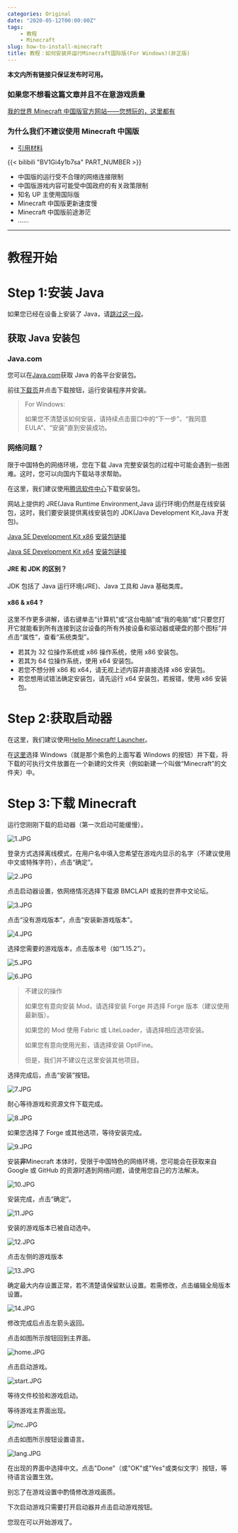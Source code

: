 ```yaml
---
categories: Original
date: "2020-05-12T00:00:00Z"
tags:
    - 教程
    - Minecraft
slug: how-to-install-minecraft
title: 教程：如何安装并运行Minecraft国际版(For Windows)(非正版)
---
```


**本文内所有链接只保证发布时可用。**

### 如果您不想看这篇文章并且不在意游戏质量

[我的世界 Minecraft 中国版官方网站——您想玩的，这里都有](http://mc.163.com/)

### 为什么我们不建议使用 Minecraft 中国版

-   [引用材料](https://www.bilibili.com/video/BV1Gi4y1b7sa)

{{< bilibili "BV1Gi4y1b7sa" PART_NUMBER >}}

-   中国版的运行受不合理的网络连接限制
-   中国版游戏内容可能受中国政府的有关政策限制
-   知名 UP 主使用国际版
-   Minecraft 中国版更新速度慢
-   Minecraft 中国版前途渺茫
-   ……

---

# 教程开始

# Step 1:安装 Java

如果您已经在设备上安装了 Java，请[跳过这一段](#step-2%e8%8e%b7%e5%8f%96%e5%90%af%e5%8a%a8%e5%99%a8)。

## 获取 Java 安装包

### Java.com

您可以在[Java.com](https://www.java.com/zh_CN/)获取 Java 的各平台安装包。

前往[下载页](https://www.java.com/zh_CN/download/)并点击下载按钮，运行安装程序并安装。

> For Windows:
>
> 如果您不清楚该如何安装，请持续点击窗口中的“下一步”、“我同意 EULA”、“安装”直到安装成功。

### 网络问题？

限于中国特色的网络环境，您在下载 Java 完整安装包的过程中可能会遇到一些困难。这时，您可以向国内下载站寻求帮助。

在这里，我们建议使用[腾讯软件中心](https://pc.qq.com/)下载安装包。

网站上提供的 JRE(Java Runtime Environment,Java 运行环境)仍然是在线安装包，这时，我们要安装提供离线安装包的 JDK(Java Development Kit,Java 开发包)。

[Java SE Development Kit x86](https://pc.qq.com/detail/0/detail_18360.html) [安装包链接](https://dl.softmgr.qq.com/original/Development/jdk-8u191-windows-i586-8.0.1910.12.exe)

[Java SE Development Kit x64](https://pc.qq.com/detail/13/detail_56573.html) [安装包链接](https://dl.softmgr.qq.com/original/Development/jdk-8u191-windows-x64-8.0.1910.12.exe)

#### JRE 和 JDK 的区别？

JDK 包括了 Java 运行环境(JRE)、Java 工具和 Java 基础类库。

#### x86 & x64 ?

这里不作更多讲解，请右键单击“计算机”或“这台电脑”或“我的电脑”或“只要您打开它就能看到所有连接到这台设备的所有外接设备和驱动器或硬盘的那个图标”并点击“属性”，查看“系统类型”。

-   若其为 32 位操作系统或 x86 操作系统，使用 x86 安装包。
-   若其为 64 位操作系统，使用 x64 安装包。
-   若您不想分辨 x86 和 x64，请无视上述内容并直接选择 x86 安装包。
-   若您想用试错法确定安装包，请先运行 x64 安装包，若报错，使用 x86 安装包。

# Step 2:获取启动器

在这里，我们建议使用[Hello Minecraft! Launcher](https://hmcl.huangyuhui.net/)。

在[这里](https://hmcl.huangyuhui.net/download)选择 Windows（就是那个紫色的上面写着 Windows 的按钮）并下载，将下载的可执行文件放置在一个新建的文件夹（例如新建一个叫做“Minecraft”的文件夹）中。

# Step 3:下载 Minecraft

运行您刚刚下载的启动器（第一次启动可能缓慢）。

![1.JPG](1.JPG)

登录方式选择离线模式，在用户名中填入您希望在游戏内显示的名字（不建议使用中文或特殊字符），点击“确定”。

![2.JPG](2.JPG)

点击启动器设置，依网络情况选择下载源 BMCLAPI 或我的世界中文论坛。

![3.JPG](3.JPG)

点击“没有游戏版本”，点击“安装新游戏版本”。

![4.JPG](3.JPG)

选择您需要的游戏版本，点击版本号（如“1.15.2”）。

![5.JPG](5.JPG)

![6.JPG](6.JPG)

> 不建议的操作
>
> 如果您有意向安装 Mod，请选择安装 Forge 并选择 Forge 版本（建议使用最新版）。
>
> 如果您的 Mod 使用 Fabric 或 LiteLoader，请选择相应选项安装。
>
> 如果您有意向使用光影，请选择安装 OptiFine。
>
> 但是，我们并不建议在这里安装其他项目。

选择完成后，点击“安装”按钮。

![7.JPG](7.JPG)

耐心等待游戏和资源文件下载完成。

![8.JPG](8.JPG)

如果您选择了 Forge 或其他选项，等待安装完成。

![9.JPG](9.JPG)

安装**非**Minecraft 本体时，受限于中国特色的网络环境，您可能会在获取来自 Google 或 GitHub 的资源时遇到网络问题，请使用您自己的方法解决。

![10.JPG](10.JPG)

安装完成，点击“确定”。

![11.JPG](11.JPG)

安装的游戏版本已被自动选中。

![12.JPG](12.JPG)

点击左侧的游戏版本

![13.JPG](13.JPG)

确定最大内存设置正常，若不清楚请保留默认设置。若需修改，点击编辑全局版本设置。

![14.JPG](14.JPG)

修改完成后点击左箭头返回。

点击如图所示按钮回到主界面。

![home.JPG](home.JPG)

点击启动游戏。

![start.JPG](start.JPG)

等待文件校验和游戏启动。

等待游戏主界面出现。

![mc.JPG](mc.JPG)

点击如图所示按钮设置语言。

![lang.JPG](lang.JPG)

在出现的界面中选择中文。点击"Done"（或"OK"或"Yes"或类似文字）按钮，等待语言设置生效。

别忘了在游戏设置中酌情修改游戏画质。

下次启动游戏只需要打开启动器并点击启动游戏按钮。

您现在可以开始游戏了。
